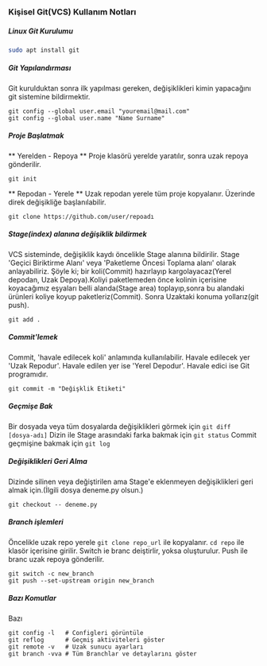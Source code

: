 ### Kişisel Git(VCS) Kullanım Notları


##### Linux Git Kurulumu
```bash
sudo apt install git
```

##### Git Yapılandırması 
Git kurulduktan sonra ilk yapılması gereken, değişiklikleri 
kimin yapacağını git sistemine bildirmektir. 
```
git config --global user.email "youremail@mail.com"
git config --global user.name "Name Surname"
```

##### Proje Başlatmak
** Yerelden - Repoya **
Proje klasörü yerelde yaratılır, sonra uzak repoya gönderilir.
```
git init
```
** Repodan - Yerele **
Uzak repodan yerele tüm proje kopyalanır. Üzerinde direk değişikliğe
başlanılabilir.
```
git clone https://github.com/user/repoadı
```
##### Stage(index) alanına değişiklik bildirmek
VCS sisteminde, değişiklik kaydı öncelikle Stage alanına bildirilir.
Stage 'Geçici Biriktirme Alanı' veya 'Paketleme Öncesi Toplama alanı' 
olarak anlayabiliriz. Şöyle ki; bir koli(Commit) hazırlayıp 
kargolayacaz(Yerel depodan, Uzak Depoya).Koliyi paketlemeden önce 
kolinin içerisine koyacağımız eşyaları belli alanda(Stage area)
toplayıp,sonra bu alandaki ürünleri koliye koyup paketleriz(Commit). 
Sonra Uzaktaki konuma yollarız(git push). 

```
git add .
```

##### Commit'lemek
Commit, 'havale edilecek koli' anlamında kullanılabilir. Havale edilecek yer
'Uzak Repodur'. Havale edilen yer ise 'Yerel Depodur'. Havale edici ise Git
programıdır. 

```
git commit -m "Değişklik Etiketi"
```
##### Geçmişe Bak
Bir dosyada veya tüm dosyalarda değişiklikleri görmek için `git diff [dosya-adı]`
Dizin ile Stage arasındaki farka bakmak için `git status`
Commit geçmişine bakmak için `git log`


##### Değişiklikleri Geri Alma
Dizinde silinen veya değiştirilen ama Stage'e eklenmeyen 
değişiklikleri geri almak için.(İlgili dosya deneme.py olsun.)
```
git checkout -- deneme.py
```


##### Branch işlemleri
Öncelikle uzak repo yerele `git clone repo_url` ile kopyalanır. 
`cd repo` ile klasör içerisine girilir. Switch ie branc deiştirlir,
yoksa oluşturulur. Push ile branc uzak repoya gönderilir. 
```
git switch -c new_branch
git push --set-upstream origin new_branch
```


##### Bazı Komutlar

Bazı
```
git config -l	# Configleri görüntüle
git reflog		# Geçmiş aktiviteleri göster
git remote -v	# Uzak sunucu ayarları
git branch -vva	# Tüm Branchlar ve detaylarını göster

```

